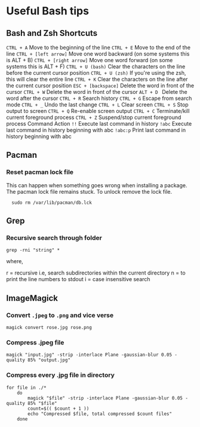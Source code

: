 # Useful Bash tips

## Bash and Zsh Shortcuts

`CTRL + A`	Move to the beginning of the line
`CTRL + E`	Move to the end of the line
`CTRL + [left arrow]`	Move one word backward (on some systems this is ALT + B)
`CTRL + [right arrow]`	Move one word forward (on some systems this is ALT + F)
`CTRL + U (bash)`	Clear the characters on the line before the current cursor position
`CTRL + U (zsh)`	If you're using the zsh, this will clear the entire line
`CTRL + K`	Clear the characters on the line after the current cursor position
`ESC + [backspace]`	Delete the word in front of the cursor
`CTRL + W`	Delete the word in front of the cursor
`ALT + D `       Delete the word after the cursor
`CTRL + R`	Search history
`CTRL + G`	Escape from search mode
`CTRL + _`	Undo the last change
`CTRL + L`	Clear screen
`CTRL + S`	Stop output to screen
`CTRL + Q`	Re-enable screen output
`CTRL + C`	Terminate/kill current foreground process
`CTRL + Z`	Suspend/stop current foreground process
Command	Action
`!!`	Execute last command in history
`!abc`	Execute last command in history beginning with abc
`!abc:p`	Print last command in history beginning with abc

## Pacman

### Reset pacman lock file

This can happen when something goes wrong when installing a package. The pacman lock file remains stuck. To unlock remove the lock file.

```
  sudo rm /var/lib/pacman/db.lck
```

## Grep

### Recursive search through folder

```
grep -rni "string" *
```

where,

r = recursive i.e, search subdirectories within the current directory
n = to print the line numbers to stdout
i = case insensitive search 

## ImageMagick

### Convert `.jpeg` to `.png` and vice verse

```
magick convert rose.jpg rose.png
```

### Compress .jpeg file

```
magick "input.jpg" -strip -interlace Plane -gaussian-blur 0.05 -quality 85% "output.jpg"
```

### Compress every .jpg file in directory

```
for file in ./*              
	do
		magick "$file" -strip -interlace Plane -gaussian-blur 0.05 -quality 85% "$file"
		count=$(( $count + 1 ))
		echo "Compressed $file, total compressed $count files"
	done
```
